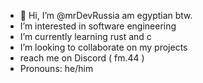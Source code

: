 - 👋 Hi, I’m @mrDevRussia am egyptian btw.
-  I’m interested in software engineering
-  I’m currently learning rust and c
-  I’m looking to collaborate on my projects
-  reach me on Discord ( fm.44 )
-  Pronouns: he/him


<!---
mrDevRussia/mrDevRussia is a ✨ special ✨ repository because its `README.md` (this file) appears on your GitHub profile.
You can click the Preview link to take a look at your changes.
--->
